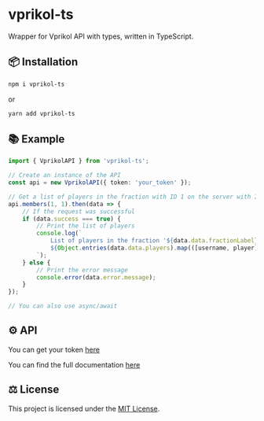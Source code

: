 # vprikol-ts

Wrapper for Vprikol API with types, written in TypeScript.

## 📦 Installation

```bash
npm i vprikol-ts
```

or

```bash
yarn add vprikol-ts
```

## 📚 Example

```typescript
import { VprikolAPI } from 'vprikol-ts';

// Create an instance of the API
const api = new VprikolAPI({ token: 'your_token' });

// Get a list of players in the fraction with ID 1 on the server with ID 1
api.members(1, 1).then(data => {
    // If the request was successful
    if (data.success === true) {
        // Print the list of players
        console.log(`
            List of players in the fraction '${data.data.fractionLabel}' on the server '${data.data.server}':
            ${Object.entries(data.data.players).map(([username, player]) => `${username} - ${player.rankLabel}`).join('\n')}
        `);
    } else {
        // Print the error message
        console.error(data.error.message);
    }
});

// You can also use async/await
```

## ⚙️ API

You can get your token [here](https://vprikol.ru/forms/get_token/)

You can find the full documentation [here](https://docs.vprikol.ru/)

## ⚖️ License

This project is licensed under the [MIT License](LICENSE.md).